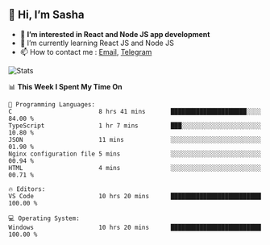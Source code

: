 ## 👋 Hi, I’m Sasha

- 👀 **I’m interested in React and Node JS app development** 
- 🌱 I’m currently learning React JS and Node JS
- 📫 How to contact me : [Email](mailto:sanyuchilas@gmail.com), [Telegram](https://t.me/sanyuchilas)

![Stats](https://github-readme-stats.vercel.app/api?username=sanyuchilas&show_icons=true&theme=react&hide=issues&count_private=true&layout=compact)

<!--START_SECTION:waka-->
📊 **This Week I Spent My Time On** 

```text
💬 Programming Languages: 
C                        8 hrs 41 mins       █████████████████████░░░░   84.00 % 
TypeScript               1 hr 7 mins         ███░░░░░░░░░░░░░░░░░░░░░░   10.80 % 
JSON                     11 mins             ░░░░░░░░░░░░░░░░░░░░░░░░░   01.90 % 
Nginx configuration file 5 mins              ░░░░░░░░░░░░░░░░░░░░░░░░░   00.94 % 
HTML                     4 mins              ░░░░░░░░░░░░░░░░░░░░░░░░░   00.71 % 

🔥 Editors: 
VS Code                  10 hrs 20 mins      █████████████████████████   100.00 % 

💻 Operating System: 
Windows                  10 hrs 20 mins      █████████████████████████   100.00 % 
```


<!--END_SECTION:waka-->
